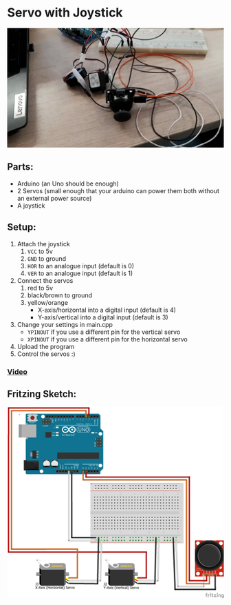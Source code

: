 # Servo with Joystick
![Image of 2 servos attached with long wires to an Arduino out of frame. And a joystick attached with even longer wires to the same Arduino.](./memorabilia/thumbnail_trimmed.jpg)
<br/>

## Parts:
* Arduino (an Uno should be enough)
* 2 Servos (small enough that your arduino can power them both without an external power source)
* A joystick

## Setup:
1. Attach the joystick
    1. `VCC` to 5v
    1. `GND` to ground
    1. `HOR` to an analogue input (default is 0)
    1. `VER` to an analogue input (default is 1)
1. Connect the servos
    1. red to 5v
    1. black/brown to ground
    1. yellow/orange
        * X-axis/horizontal into a digital input (default is 4)
        * Y-axis/vertical into a digital input (default is 3)
1. Change your settings in main.cpp
    * `YPINOUT` if you use a different pin for the vertical servo
    * `XPINOUT` if you use a different pin for the horizontal servo
1. Upload the program
1. Control the servos :)

### [Video](https://youtu.be/YO_YPF3o6Eg)

## Fritzing Sketch:
![A Fritzing sketch exported to a png. Showing orange wires for the horizontal servo and red for the vertical servo.](./memorabilia/Sketch.png)
